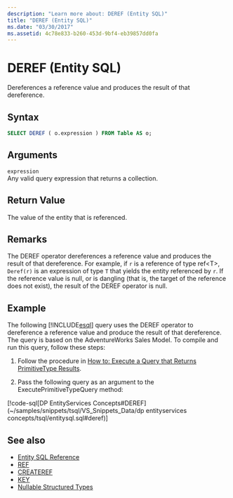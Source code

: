 ```yaml
---
description: "Learn more about: DEREF (Entity SQL)"
title: "DEREF (Entity SQL)"
ms.date: "03/30/2017"
ms.assetid: 4c78e833-b260-453d-9bf4-eb39857dd0fa
---
```

# DEREF (Entity SQL)

Dereferences a reference value and produces the result of that dereference.  
  
## Syntax  
  
```sql  
SELECT DEREF ( o.expression ) FROM Table AS o;
```  
  
## Arguments  

 `expression`  
 Any valid query expression that returns a collection.  
  
## Return Value  

 The value of the entity that is referenced.  
  
## Remarks  

 The DEREF operator dereferences a reference value and produces the result of that dereference. For example, if `r` is a reference of type ref\<T>, `Deref(r)` is an expression of type `T` that yields the entity referenced by `r`. If the reference value is null, or is dangling (that is, the target of the reference does not exist), the result of the DEREF operator is null.  
  
## Example  

 The following [!INCLUDE[esql](../../../../../../includes/esql-md.md)] query uses the DEREF operator to dereference a reference value and produce the result of that dereference. The query is based on the AdventureWorks Sales Model. To compile and run this query, follow these steps:  
  
1. Follow the procedure in [How to: Execute a Query that Returns PrimitiveType Results](../how-to-execute-a-query-that-returns-primitivetype-results.md).  
  
2. Pass the following query as an argument to the ExecutePrimitiveTypeQuery method:  
  
 [!code-sql[DP EntityServices Concepts#DEREF](~/samples/snippets/tsql/VS_Snippets_Data/dp entityservices concepts/tsql/entitysql.sql#deref)]  
  
## See also

- [Entity SQL Reference](entity-sql-reference.md)
- [REF](ref-entity-sql.md)
- [CREATEREF](createref-entity-sql.md)
- [KEY](key-entity-sql.md)
- [Nullable Structured Types](nullable-structured-types-entity-sql.md)
